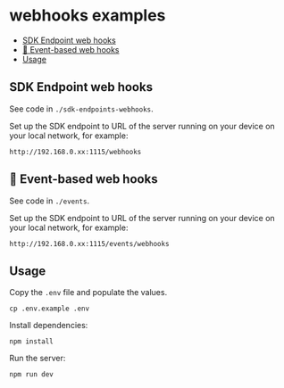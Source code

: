 # webhooks examples

- [SDK Endpoint web hooks](#sdk-endpoint-web-hooks)
- [🚧 Event-based web hooks](#-event-based-web-hooks)
- [Usage](#usage)


## SDK Endpoint web hooks

See code in `./sdk-endpoints-webhooks`.

Set up the SDK endpoint to URL of the server running on your device on your local network, for example:

```
http://192.168.0.xx:1115/webhooks
```


## 🚧 Event-based web hooks

See code in `./events`.

Set up the SDK endpoint to URL of the server running on your device on your local network, for example:

```
http://192.168.0.xx:1115/events/webhooks
``` 


## Usage

Copy the `.env` file and populate the values.

    cp .env.example .env

Install dependencies:

    npm install

Run the server:

    npm run dev
